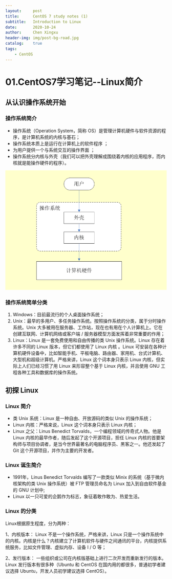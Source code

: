 ```yaml
---
layout:     post
title:      CentOS 7 study notes (1)
subtitle:   Introduction to Linux
date:       2020-10-24
author:     Chen Xingxu
header-img: img/post-bg-road.jpg
catalog:    true
tags:
    - CentOS
---
```


# 01.CentOS7学习笔记--Linux简介

## 从认识操作系统开始

### 操作系统简介

- 操作系统（Operation System，简称 OS）是管理计算机硬件与软件资源的程序，是计算机系统的内核与基石；
- 操作系统本质上是运行在计算机上的软件程序 ；
- 为用户提供一个与系统交互的操作界面 ；
- 操作系统分内核与外壳（我们可以把外壳理解成围绕着内核的应用程序，而内核就是能操作硬件的程序）。

![](/img-post/2020-10-24-centos7-common/01-01-no.png)

### 操作系统简单分类

1. Windows：目前最流行的个人桌面操作系统；
2. Unix：最早的多用户、多任务操作系统。按照操作系统的分类，属于分时操作系统。Unix 大多被用在服务器、工作站，现在也有用在个人计算机上。它在创建互联网、计算机网络或客户端 / 服务器模型方面发挥着非常重要的作用；  
3. Linux：Linux 是一套免费使用和自由传播的类 Unix 操作系统。Linux 存在着许多不同的 Linux 版本，但它们都使用了 Linux 内核 。Linux 可安装在各种计算机硬件设备中，比如智能手机、平板电脑、路由器、家用机、台式计算机、大型机和超级计算机。严格来讲，Linux 这个词本身只表示 Linux 内核，但实际上人们已经习惯了用 Linux 来形容整个基于 Linux 内核，并且使用 GNU 工程各种工具和数据库的操作系统。

## 初探 Linux

### Linux 简介

- 类 Unix 系统：Linux 是一种自由、开放源码的类似 Unix 的操作系统；
- Linux 内核：严格来说，Linux 这个词本身只表示 Linux 内核；
- Linux 之父：Linus Benedict Torvalds，一个编程领域的传奇式人物。他是 Linux 内核的最早作者，随后发起了这个开源项目，担任 Linux 内核的首要架构师与项目协调者，是当今世界最著名的电脑程序员、黑客之一。他还发起了 Git 这个开源项目，并作为主要的开发者。

### Linux 诞生简介

- 1991年，Linus Benedict Torvalds 编写了一款类似 Minix 的系统（基于微内核架构的类 Unix 操作系统）被 FTP 管理员命名为 Linux 加入到自由软件基金的 GNU 计划中;
- Linux 以一只可爱的企鹅作为标志，象征着敢作敢为、热爱生活。

### Linux 的分类

Linux根据原生程度，分为两种：

1、内核版本： Linux 不是一个操作系统，严格来讲，Linux 只是一个操作系统中的内核。内核是什么？内核建立了计算机软件与硬件之间通讯的平台，内核提供系统服务，比如文件管理、虚拟内存、设备 I / O 等；

2、发行版本： 一些组织或公司在内核版基础上进行二次开发而重新发行的版本。Linux 发行版本有很多种（Ubuntu 和 CentOS 在国内用的都很多，普通初学者建议选择 Ubuntu，开发人员初学建议选择 CentOS）。